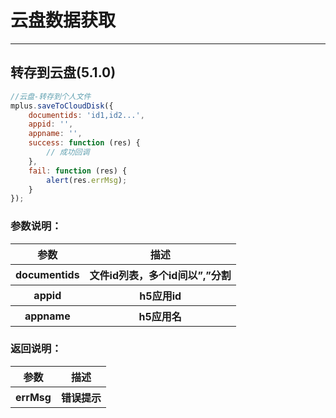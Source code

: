 # 云盘数据获取

---

<h2 id="cid_0">转存到云盘(5.1.0)</h2>

```JavaScript
//云盘-转存到个人文件
mplus.saveToCloudDisk({
    documentids: 'id1,id2...', 
    appid: '', 
    appname: '', 
    success: function (res) {
      	// 成功回调	
    },
    fail: function (res) {
        alert(res.errMsg);
    }
});

```
### 参数说明：

<table>
  <tr>
    <th>参数</th>
    <th>描述</th>
  </tr>
  <tr>
    <th>documentids</th>
    <th>文件id列表，多个id间以”,”分割</th>
  </tr>
  <tr>
    <th>appid</th>
    <th>h5应用id</th>
  </tr>
  <tr>
    <th>appname</th>
    <th>h5应用名</th>
  </tr>
</table>

### 返回说明：

<table>
  <tr>
    <th>参数</th>
    <th>描述</th>
  </tr>
  <tr>
    <th>errMsg</th>
    <th>错误提示</th>
  </tr>
</table>


